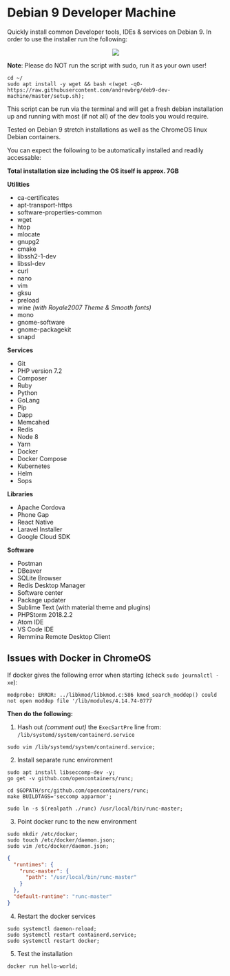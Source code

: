 # Debian 9 Developer Machine
Quickly install common Developer tools, IDEs &amp; services on Debian 9. In order to use the installer run the following:

<p align="center">
  <img src="https://i.ibb.co/f8HQNsQ/Screenshot-2018-12-09-at-11-44-06.png" />
</p>

__Note__: Please do NOT run the script with sudo, run it as your own user!

```
cd ~/
sudo apt install -y wget && bash <(wget -qO- https://raw.githubusercontent.com/andrewbrg/deb9-dev-machine/master/setup.sh);
```

This script can be run via the terminal and will get a fresh debian installation up and running with most (if not all) of the dev tools you would require.

Tested on Debian 9 stretch installations as well as the ChromeOS linux Debian containers.

You can expect the following to be automatically installed and readily accessable:

**Total installation size including the OS itself is approx. 7GB**

**Utilities**
- ca-certificates
- apt-transport-https
- software-properties-common
- wget
- htop
- mlocate
- gnupg2
- cmake
- libssh2-1-dev
- libssl-dev
- curl
- nano
- vim
- gksu
- preload
- wine _(with Royale2007 Theme & Smooth fonts)_
- mono
- gnome-software
- gnome-packagekit
- snapd

**Services**
- Git
- PHP version 7.2
- Composer
- Ruby
- Python
- GoLang
- Pip
- Dapp
- Memcahed
- Redis
- Node 8
- Yarn
- Docker
- Docker Compose
- Kubernetes
- Helm
- Sops

**Libraries**
- Apache Cordova
- Phone Gap
- React Native
- Laravel Installer
- Google Cloud SDK

**Software**
- Postman
- DBeaver
- SQLite Browser
- Redis Desktop Manager
- Software center
- Package updater
- Sublime Text (with material theme and plugins)
- PHPStorm 2018.2.2
- Atom IDE
- VS Code IDE
- Remmina Remote Desktop Client

## Issues with Docker in ChromeOS

If docker gives the following error when starting (check `sudo journalctl -xe`):

```
modprobe: ERROR: ../libkmod/libkmod.c:586 kmod_search_moddep() could not open moddep file '/lib/modules/4.14.74-0777
```

**Then do the following:**

1. Hash out _(comment out)_ the `ExecSartPre` line from: `/lib/systemd/system/containerd.service`

```
sudo vim /lib/systemd/system/containerd.service;
```

2. Install separate runc environment

```
sudo apt install libseccomp-dev -y;
go get -v github.com/opencontainers/runc;

cd $GOPATH/src/github.com/opencontainers/runc;
make BUILDTAGS='seccomp apparmor';

sudo ln -s $(realpath ./runc) /usr/local/bin/runc-master;
```

3. Point docker runc to the new environment

```
sudo mkdir /etc/docker;
sudo touch /etc/docker/daemon.json;
sudo vim /etc/docker/daemon.json;
```

```json
{
  "runtimes": {
    "runc-master": {
      "path": "/usr/local/bin/runc-master"
    }
  },
  "default-runtime": "runc-master"
}
```

4. Restart the docker services

```
sudo systemctl daemon-reload;
sudo systemctl restart containerd.service;
sudo systemctl restart docker;
```

5. Test the installation

```
docker run hello-world;
```
